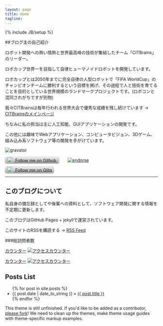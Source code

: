 ```yaml
---
layout: page
title: Home
tagline: 
---
```

{% include JB/setup %}

<style>
#followButton {
    color: #121516;
    text-shadow: 0 1px 1px #ccc;
    padding: 0.2em 0.4em;
    
    -moz-border-radius: 5px;
    -webkit-border-radius: 5px;
    border-radius: 5px;
    -moz-background-clip: padding; -webkit-background-clip: padding-box; background-clip: padding-box;

    -moz-box-shadow: 0px 0px 2px #666;
    -webkit-box-shadow: 0px 0px 2px #666;
    box-shadow: 0px 0px 2px #666;

    background-color: #eeeeee;
    background-image: -webkit-gradient(linear, left top, left bottom, from(#eeeeee), to(#aaaaaa));
    background-image: -webkit-linear-gradient(top, #eeeeee, #aaaaaa);
    background-image: -moz-linear-gradient(top, #eeeeee, #aaaaaa);
    background-image: -ms-linear-gradient(top, #eeeeee, #aaaaaa);
    background-image: -o-linear-gradient(top, #eeeeee, #aaaaaa);
    background-image: linear-gradient(top, #eeeeee, #aaaaaa);
    filter: progid:DXImageTransform.Microsoft.gradient(startColorStr='#eeeeee', EndColorStr='#aaaaaa');
}
#followButton img { position: relative; top: 2px; margin: -6px 6px 0 0; }
</style>  

##ブログ主の自己紹介

ロボット開発への熱い情熱と世界最高峰の技術が集結したチーム「CITBrains」のリーダー。

ロボカップ世界一を目指して自律ヒューマノイドロボットを開発しています。

ロボカップとは2050年までに完全自律の人型ロボットで「FIFA WorldCup」のチャンピオンチームに勝利するという目標を掲げ、その過程で人と技術を育てることを目的としている世界規模のランドマークプロジェクトです。(ロボコンと混同されがちですが別物)

我々CITBrainsは毎年行われる世界大会で優秀な成績を残し続けています -> [CITBrainsのメインページ](https://sites.google.com/site/hayashibaralab/robocup "CITBrainsのメインページ")

ちなみに私の担当は主に人工知能、GUIアプリケーションの開発です。

この他には趣味でWebアプリケーション、コンピュータビジョン、3Dゲーム、組み込み系ソフトウェア等の開発を手がけています。

![gravator](https://2.gravatar.com/avatar/41da189ffc08a2ed46e9a1416f4db136?d=https%3A%2F%2Fidenticons.github.com%2F726114dd8781c27fa4551d9af7886827.png&r=x&s=100)

<a href="https://github.com/DaikiMaekawa" 
    title="Follow DaikiMaekawa on Github" 
    id="followButton" class="noBg"> 
    <img src="https://github.com/favicon.ico" width="18" height="18" />
    Follow me on Github
</a>
　　[![endorse](https://api.coderwall.com/daikimaekawa/endorsecount.png)](https://coderwall.com/daikimaekawa)

<a href="http://qiita.com/DaikiMaekawa" 
    title="Follow DaikiMaekawa on Qiita" 
    id="followButton" class="noBg"> 
    <img src="http://qiita.com/favicon.ico" width="18" height="18" />
    Follow me on Qiita
</a> 

**********

## このブログについて

私自身の備忘録としてや後輩への資料として、ソフトウェア開発に関する情報を不定期に更新します。

このブログはGitHub Pages + jekyllで運営されています。

このサイトのRSSを購読する -> [RSS Feed](http://daikimaekawa.github.io/rss.xml "RSS Feed")

###総訪問者数

<script language="Javascript">
document.write('<a href="http://www.f-counter.jp/k2/65/17/1386490417/"></a>');</script><noscript>
<a href=http://qhg.f-counter.com/>カウンター</a></noscript>
<a href=http://www.free-counter.jp/>
<img src="http://www.f-counter.net/j/17/1386490417/" alt="アクセスカウンター" border="0"></a>


<script language="Javascript">
document.write('<a href="http://www.f-counter.jp/k2/65/17/1386492108/"></a>');</script><noscript>
<a href=http://qhg.f-counter.com/>カウンター</a></noscript>
<a href=http://www.free-counter.jp/>
<img src="http://www.f-counter.net/j/17/1386492108/" alt="アクセスカウンター" border="0"></a>

## Posts List

<ul class="posts">
  {% for post in site.posts %}
    <li><span>{{ post.date | date_to_string }}</span> &raquo; <a href="{{ BASE_PATH }}{{ post.url }}">{{ post.title }}</a></li>
  {% endfor %}
</ul>

This theme is still unfinished. If you'd like to be added as a contributor, [please fork](http://github.com/plusjade/jekyll-bootstrap)!
We need to clean up the themes, make theme usage guides with theme-specific markup examples.

